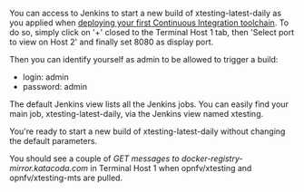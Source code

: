 You can access to Jenkins to start a new build of xtesting-latest-daily as you
applied when
[deploying your first Continuous Integration toolchain](https://www.katacoda.com/ollivier/courses/xtestingci/firstci).
To do so, simply click on '+' closed to the Terminal Host 1
tab, then 'Select port to view on Host 2' and finally set 8080 as display port.

Then you can identify yourself as admin to be allowed to trigger a build:
- login: admin
- password: admin

The default Jenkins view lists all the Jenkins jobs. You can easily find your
main job, xtesting-latest-daily, via the Jenkins view named xtesting.

You're ready to start a new build of xtesting-latest-daily without changing the
default parameters.

You should see a couple of *GET messages to docker-registry-mirror.katacoda.com*
in Terminal Host 1 when opnfv/xtesting and opnfv/xtesting-mts are pulled.
